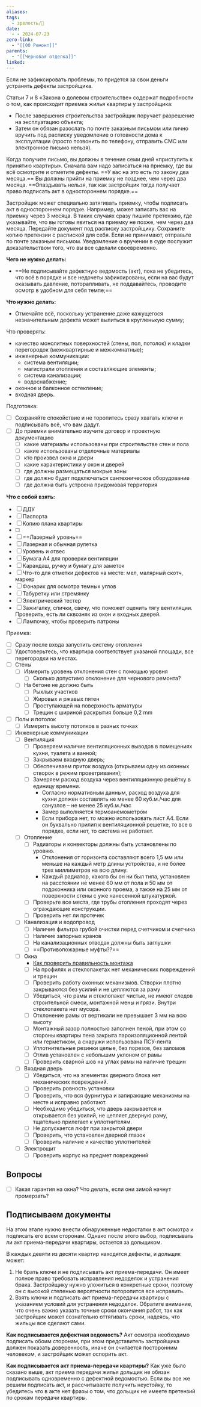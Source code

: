 ```yaml
---
aliases: 
tags:
  - зрелость/🌱
date:
  - - 2024-07-23
zero-link:
  - "[[00 Ремонт]]"
parents:
  - "[[Черновая отделка]]"
linked:
---
```

Если не зафиксировать проблемы, то придется за свои деньги устранять дефекты застройщика.

Статьи 7 и 8 «Закона о долевом строительстве» содержат подробности о том, как происходит приемка жилья квартиры у застройщика:
- После завершения строительства застройщик поручает разрешение на эксплуатацию объекта;
- Затем он обязан разослать по почте заказным письмом или лично вручить под расписку уведомление о готовности дома к эксплуатации (просто позвонить по телефону, отправить СМС или электронное письмо нельзя).

Когда получите письмо, вы должны в течение семи дней «приступить к принятию квартиры». Сначала вам надо записаться на приемку, где вы всё осмотрите и отметите дефекты. ==У вас на это есть по закону два месяца.== Вы должны прийти на приемку не позднее, чем через два месяца. ==Опаздывать нельзя, так как застройщик тогда получает право подписать акт в одностороннем порядке.==

Застройщик может специально затягивать приемку, чтобы подписать акт в одностороннем порядке. Например, может записать вас на приемку через 3 месяца. В таких случаях сразу пишите претензию, где указывайте, что вы готовы явиться на приемку не позже, чем через два месяца. Передайте документ под расписку застройщику. Сохраните копию претензии с распиской для себя. Если не принимают, отправьте по почте заказным письмом. Уведомление о вручении в суде послужит доказательством того, что вы все сделали своевременно.

**Чего не нужно делать:**
- ==Не подписывайте дефектную ведомость (акт), пока не убедитесь, что всё в порядке и все недочеты зафиксированы, если на вас будут оказывать давление, поторапливать, не поддавайтесь, проводите осмотр в удобном для себя темпе;==

**Что нужно делать:**
- Отмечайте всё, поскольку устранение даже кажущегося незначительным дефекта может вылиться в кругленькую сумму;

Что проверять:
- качество монолитных поверхностей (стены, пол, потолок) и кладки перегородок (межквартирные и межкомнатные);
- инженерные коммуникации:  
    - система вентиляции;
    - магистрали отопления и составляющие элементы;
    - система канализации;
    - водоснабжение;
- оконное и балконное остекление;
- входная дверь.

Подготовка:
- [ ] Сохраняйте спокойствие и не торопитесь сразу хватать ключи и подписывать всё, что вам дадут.
- [ ] До приемки внимательно изучите договор и проектную документацию
	- [ ] какие материалы использованы при строительстве стен и пола
	- [ ] какие использованы отделочные материалы
	- [ ] кто произвел окна и двери
	- [ ] какие характеристики у окон и дверей
	- [ ] где должны размещаться мокрые зоны
	- [ ] где должно будет подключаться сантехническое оборудование
	- [ ] где должна быть устроена придомовая территория

**Что с собой взять:**
- [ ] ДДУ
- [ ] Паспорта
- [ ] Копию плана квартиры
- [ ] 
- [ ] ==Лазерный уровнь==
- [ ] Лазерная и обычная рулетка
- [ ] Уровень и отвес
- [ ] Бумага А4 для проверки вентиляции
- [ ] Карандаш, ручку и бумагу для заметок
- [ ] Что-то для отметки дефектов на месте: мел, малярный скотч, маркер
- [ ] Фонарик для осмотра темных углов
- [ ] Табуретку или стремянку
- [ ] Электрический тестер
- [ ] Зажигалку, спички, свечу, что поможет оценить тягу вентиляции. Проверить, есть ли сквозняк из окон и входных дверей.
- [ ] Лампочку, чтобы проверить патроны

Приемка:
- [ ] Сразу после входа запустить систему отопления
- [ ] Удостоверьтесь, что квартира соответствует указаной площади, все перегородки на местах.
- [ ] Стены
	- [ ] Измерить уровень отклонения стен с помощью уровня
		- [ ] Сколько допустимо отклонение для чернового ремонта?
	- [ ] На бетоне не должно быть
		- [ ] Рыхлых участков
		- [ ] Жировых и ржавых пятен
		- [ ] Проступающей на поверхность арматуры
		- [ ] Трещин с шириной раскрытия больше 0,2 mm
- [ ] Полы и потолок
	- [ ] Измерить высоту потолков в разных точках
- [ ] Инженерные коммуникации
	- [ ] Вентиляция
		- [ ] Проверяем наличие вентиляционных выводов в помещениях кухни, туалета и ванной;
		- [ ] Закрываем входную дверь;
		- [ ] Обеспечиваем приток воздуха (открываем одну из оконных створок в режим проветривания);
		- [ ] Замеряем расход воздуха через вентиляционную решётку в единицу времени.
			- Согласно нормативным данным, расход воздуха для кухни должен составлять не менее  60 куб.м./час для санузлов – не менее 25 куб.м./час
			- Замер выполняется термоанемометром
			- Если прибора нет, то можно использовать лист А4. Если он буквально прилип к вентиляционной решетке, то все в порядке, если нет, то система не работает.
	- [ ] Отопление
		- [ ] Радиаторы и конвекторы должны быть установлены по уровню.
			- Отклонения от горизонта составляют всего 1,5 мм или меньше на каждый метр длины устройства, и не более трех миллиметров на всю длину.
			- Каждый радиатор, какого бы он ни был типа, установлен на расстоянии не менее 60 мм от пола и 50 мм от подоконника или оконного проема, а также на 25 мм от поверхности стены с уже нанесенной штукатуркой.
		- [ ] Проверьте все места, где трубы отопления проходят через ограждающие конструкции.
		- [ ] Проверить нет ли протечек
	- [ ] Канализация и водопровод
		- [ ] Наличие фильтра грубой очистки перед счетчиком и счетчика
		- [ ] Наличие запорных кранов
		- [ ] На канализационных отводах должны быть заглушки
		- [ ] ==Противопожарные муфты??==
	- [ ] Окна
		- [Как проверить правильность монтажа](_inbox/Монтаж%20окна.md#Как%20проверить%20правильность%20монтажа)
		- [ ] На профилях и стеклопакетах нет механических повреждений и трещин
		- [ ] Проверить работу оконных механизмов. Створки плотно закрываются без усилий и не цепляются за раму
		- [ ] Убедиться, что рамы и стеклопакет чистые, не имеют следов строительной смеси, монтажной мены и грязи. Внутри стеклопакета нет мусора.
		- [ ] Отклонение рамы от вертикали не превышает 3 мм на всю высоту
		- [ ] Монтажный зазор полностью заполнен пеной, при этом со стороны квартиры пена закрыта пароизоляционной лентой или герметиком, а снаружи использована ПСУ-лента
		- [ ] Уплотнительные резинки целые, без порезов, без заломов
		- [ ] Отлив установлен с небольшим уклоном от рамы
		- [ ] Проверить сварной шов на углах рамы на наличие трещин
	- [ ] Входная дверь
		- [ ] Убедиться, что на элементах дверного блока нет механических повреждений.
		- [ ] Проверить ровность установки
		- [ ] Проверить, что вся фурнитура и запирающие механизмы на месте и исправно работают.
		- [ ] Необходимо убедиться, что дверь закрывается и открывается без усилий, не цепляет дверную раму, тщательно прилегает к уплотнителям.
		- [ ] Не допускается люфт при закрытой двери
		- [ ] Проверить, что установлен дверной глазок
		- [ ] Проверить наличие и качество уплотнителей
	- [ ] Электрощит
		- [ ] Проверить корпус на предмет повреждений

## Вопросы
- [ ] Какая гарантия на окна? Что делать, если они зимой начнут промерзать?
## Подписываем документы
На этом этапе нужно внести обнаруженные недостатки в акт осмотра и подписать его всем сторонам. Однако после этого выбор, подписывать ли акт приема-передачи квартиры, остается за дольщиком.

В каждых девяти из десяти квартир находятся дефекты, и дольщик может:
1. Не брать ключи и не подписывать акт приема-передачи. Он имеет полное право требовать исправления недоделок и устранения брака. Застройщику нужно уложиться в конкретные сроки, поэтому он с высокой степенью вероятности поторопится все исправить.
2. Взять ключи и подписать акт приема-передачи квартиры с указанием условий для устранения недоделок. Обратите внимание, что очень важно указать точные сроки окончания работ, так как застройщик может сознательно оттягивать сроки, надеясь, что жильцы все сделают сами.

**Как подписывается дефектная ведомость?**
Акт осмотра необходимо подписать обоим сторонам, при этом представитель застройщика должен показать доверенность, иначе он считается посторонним человеком, и застройщик может оспорить акт.

**Как подписывается акт приема-передачи квартиры?**
Как уже было сказано выше, акт приема передачи жилья дольщик не обязан подписывать одновременно с дефектной ведомостью. Если вы все же решили подписать акт, и рассчитываете получить неустойку, то убедитесь что в акте нет фразы о том, что дольщик не имеете претензий по срокам передачи квартиры.
